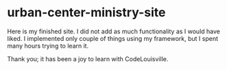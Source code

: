 # urban-center-ministry-site
Here is my finished site.
I did not add as much functionality as I would have liked.
I implemented only couple of things using my framework, but I spent many hours trying to learn it.

Thank you; it has been a joy to learn with CodeLouisville.
